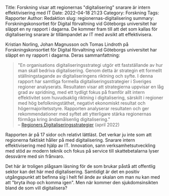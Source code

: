 Title: Forskning visar att regionernas "digitalisering" snarare är intern effektivisering med IT
Date: 2022-04-18 21:23
Category: Forskning
Tags: Rapporter
Author: Redaktion
slug: regionernas-digitalisering
summary: Forskningskonsortiet för Digital förvaltning vid Göteborgs universitet har släppt en ny rapport i dagarna. De kommer fram till att det som kallas för digitalisering snarare är tillämpandet av IT med avsikt att effektivisera.

Kristian Norling, Johan Magnusson och Tomas Lindroth på Forskningskonsortiet för Digital förvaltning vid Göteborgs universitet har släppt en ny rapport i dagarna. Deras sammanfattning:

> "En organisations digitaliseringsstrategi utgör ett fastställande av hur man skall bedriva digitalisering.
Genom detta är strategin ett formellt ställningstagande av digitaliseringens riktning och syfte. I denna
rapport har samtliga formella digitaliseringsstrategier i Sveriges regioner analyserats. Resultaten visar
att strategierna uppvisar en låg grad av spridning, med ett tydligt fokus på framför allt intern effektivitet
som huvudsaklig riktning i digitalisering, särskilt i regioner med hög befolkningstäthet, negativt
ekonomiskt resultat och högermajoritetsstyre. Rapporten analyserar resultaten och ger
rekommendationer med syftet att ytterligare stärka regionernas förmåga kring ändamålsenlig
digitalisering."  
> – [Regioners Digitaliseringsstrategier](https://www.digitalforvaltning.se/rapport/sveriges-regioners-digitaliseringsstrategier/) (april 2022)

Rapporten är på 17 sidor och relativt lättläst. Det verkar ju inte som att regionerna faktiskt håller på med digitalisering. Snarare intern effektivisering med hjälp av IT. Innovation, sann verksamhetsutveckling med stöd av modern teknik och fokus på service till skattebetalarna lyser dessvärre med sin frånvaro.

Det här är troligen plågsam läsning för de som brukar påstå att offentlig sektor kan det här med digitalisering. Samtidigt är det en positiv utgångspunkt att befinna sig i helt fel ände av skalan om man nu kan med att "bryta ihop och komma igen". Men när kommer den sjukdomsinsikten bland de som vill digitalisera?